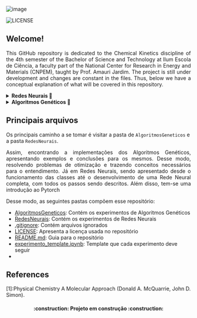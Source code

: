 ![image](https://github.com/YgorRuas/kinetic-chemistry/assets/106711102/202dee44-18d9-4fbe-8b18-5bd646cd385e)

![LICENSE](https://img.shields.io/badge/LICENSE-GNU%20General%20Public%20License%20v3.0-blue)

## Welcome!

<p align="justify"> This GitHub repository is dedicated to the Chemical Kinetics discipline of the 4th semester of the Bachelor of Science and Technology at Ilum Escola de Ciência, a faculty part of the National Center for Research in Energy and Materials (CNPEM), taught by Prof. Amauri Jardim. The project is still under development and changes are constant in the files. Thus, below we have a conceptual explanation of what will be covered in this repository.</p>

<details>
    
__<summary>Redes Neurais :brain:</summary>__
    
<p align="justify"> São estruturas inspiradas no cérebro humano, imitando a maneira como os neurônios biológicos sinalizam uns aos outros. As redes neurais são compostas por camadas de nós, contendo uma camada de entrada, uma ou mais camadas ocultas e uma camada de saída. Cada nó, ou neurônio artificial, se conecta a outro e tem um peso e limite associados. Se a saída de qualquer nó individual estiver acima do valor limite especificado, esse nó é ativado, enviando dados para a próxima camada da rede. Caso contrário, nenhum dado é repassado para a próxima camada da rede. As redes neurais dependem de dados de treinamento para aprender e melhorar sua precisão ao longo do tempo. No entanto, uma vez que esses algoritmos de aprendizado são ajustados para precisão, eles são ferramentas poderosas em ciência da computação e inteligência artificial, permitindo classificar e agrupar dados em alta velocidade. </p>
</details>

<details>

__<summary>Algoritmos Genéticos :dna:</summary>__
    
<p align="justify"> Os algoritmos genéticos são uma família de algoritmos de busca inspirados nos princípios da evolução da natureza. Ao simular o processo de seleção natural e reprodução, eles são capazes de gerar soluções de alta qualidade para diversos problemas relacionados à busca, otimização e aprendizado. A sua analogia com a evolução natural permite que os algoritmos genéticos superem os desafios encontrados pelos algoritmos de busca e otimização convencionais, principalmente em problemas com uma grande quantidade de parâmetros e representações matemáticas complexas.</p>
</details>

## Principais arquivos

Os principais caminho a se tomar é visitar a pasta de `AlgoritmosGeneticos` e a pasta `RedesNeurais`.

<p align="justify"> Assim, encontrando a implementações dos Algoritmos Genéticos, apresentando exemplos e conclusões para os mesmos. Desse modo, resolvendo problemas de otimização e trazendo conceitos necessários para o entendimento. Já em Redes Neurais, sendo apresentado desde o funcionamento das classes até o desenvolvimento de uma Rede Neural completa, com todos os passos sendo descritos. Além disso, tem-se uma introdução ao Pytorch </p>

Desse modo, as seguintes pastas compõem esse repositório:
- [AlgoritmosGeneticos](https://github.com/YgorRuas/Redes_Neuro_Anais/tree/main/AlgoritmosGeneticos): Contém os experimentos de Algoritmos Genéticos
- [RedesNeurais](https://github.com/YgorRuas/Redes_Neuro_Anais/tree/main/RedesNeurais): Contém os experimentos de Redes Neurais
- [.gitignore](https://github.com/YgorRuas/Redes_Neuro_Anais/blob/main/.gitignore): Contém arquivos ignorados
- [LICENSE](https://github.com/YgorRuas/Redes_Neuro_Anais/blob/main/LICENSE): Apresenta a licença usada no repositório
- [README.md](https://github.com/YgorRuas/Redes_Neuro_Anais/blob/main/README.md): Guia para o repositório
- [experimento_template.ipynb](https://github.com/YgorRuas/Redes_Neuro_Anais/blob/main/experimento_template.ipynb): Template que cada experimento deve seguir
- 
## References
[1]:Physical Chemistry A Molecular Approach (Donald A. McQuarrie, John D. Simon).

<h4 align="center"> 
    :construction:  Projeto em construção  :construction:
</h4>
